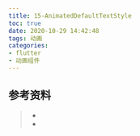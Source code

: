 ```yaml
---
title: 15-AnimatedDefaultTextStyle
toc: true
date: 2020-10-29 14:42:48
tags: 动画
categories:
- flutter
- 动画组件
---
```






## 参考资料
> - []()
> - []()

